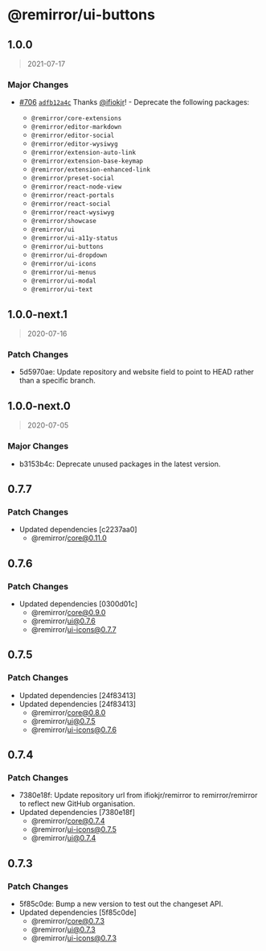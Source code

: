 # @remirror/ui-buttons

## 1.0.0

> 2021-07-17

### Major Changes

- [#706](https://github.com/remirror/remirror/pull/706) [`adfb12a4c`](https://github.com/remirror/remirror/commit/adfb12a4cee7031eec4baa10830b0fc0134ebdc8) Thanks [@ifiokjr](https://github.com/ifiokjr)! - Deprecate the following packages:

  - `@remirror/core-extensions`
  - `@remirror/editor-markdown`
  - `@remirror/editor-social`
  - `@remirror/editor-wysiwyg`
  - `@remirror/extension-auto-link`
  - `@remirror/extension-base-keymap`
  - `@remirror/extension-enhanced-link`
  - `@remirror/preset-social`
  - `@remirror/react-node-view`
  - `@remirror/react-portals`
  - `@remirror/react-social`
  - `@remirror/react-wysiwyg`
  - `@remirror/showcase`
  - `@remirror/ui`
  - `@remirror/ui-a11y-status`
  - `@remirror/ui-buttons`
  - `@remirror/ui-dropdown`
  - `@remirror/ui-icons`
  - `@remirror/ui-menus`
  - `@remirror/ui-modal`
  - `@remirror/ui-text`

## 1.0.0-next.1

> 2020-07-16

### Patch Changes

- 5d5970ae: Update repository and website field to point to HEAD rather than a specific branch.

## 1.0.0-next.0

> 2020-07-05

### Major Changes

- b3153b4c: Deprecate unused packages in the latest version.

## 0.7.7

### Patch Changes

- Updated dependencies [c2237aa0]
  - @remirror/core@0.11.0

## 0.7.6

### Patch Changes

- Updated dependencies [0300d01c]
  - @remirror/core@0.9.0
  - @remirror/ui@0.7.6
  - @remirror/ui-icons@0.7.7

## 0.7.5

### Patch Changes

- Updated dependencies [24f83413]
- Updated dependencies [24f83413]
  - @remirror/core@0.8.0
  - @remirror/ui@0.7.5
  - @remirror/ui-icons@0.7.6

## 0.7.4

### Patch Changes

- 7380e18f: Update repository url from ifiokjr/remirror to remirror/remirror to reflect new GitHub organisation.
- Updated dependencies [7380e18f]
  - @remirror/core@0.7.4
  - @remirror/ui-icons@0.7.5
  - @remirror/ui@0.7.4

## 0.7.3

### Patch Changes

- 5f85c0de: Bump a new version to test out the changeset API.
- Updated dependencies [5f85c0de]
  - @remirror/core@0.7.3
  - @remirror/ui@0.7.3
  - @remirror/ui-icons@0.7.3
